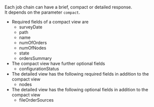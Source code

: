 Each job chain can have a brief, compact or detailed response.<br/>
It depends on the parameter ``compact``.<br/>
* Required fields of a compact view are
    * surveyDate
    * path
    * name
    * numOfOrders
    * numOfNodes
    * state
    * ordersSummary
* The compact view have further optional fields
    * configurationStatus
* The detailed view has the following required fields in addition to the compact view
    * nodes
* The detailed view has the following optional fields in addition to the compact view
    * fileOrderSources
